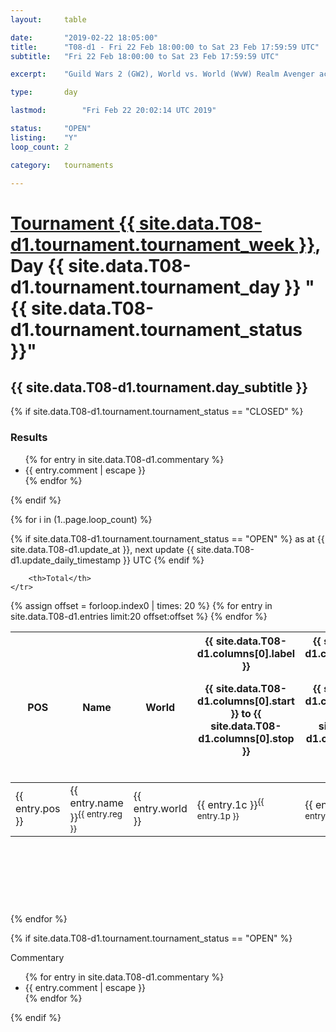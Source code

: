 ```yaml
---
layout: 	table

date: 		"2019-02-22 18:05:00"
title: 		"T08-d1 - Fri 22 Feb 18:00:00 to Sat 23 Feb 17:59:59 UTC"
subtitle: 	"Fri 22 Feb 18:00:00 to Sat 23 Feb 17:59:59 UTC"

excerpt:    "Guild Wars 2 (GW2), World vs. World (WvW) Realm Avenger achivement Tournament. \"Every Kill Counts\""

type:       day

lastmod: 		"Fri Feb 22 20:02:14 UTC 2019"

status:     "OPEN"
listing:    "Y"
loop_count: 2

category: 	tournaments

---
```

<div class="table_header">
    <h1><a href="{{ site.data.T08-d1.tournament.week_url }}">Tournament {{ site.data.T08-d1.tournament.tournament_week }}</a>, Day {{ site.data.T08-d1.tournament.tournament_day }} "{{ site.data.T08-d1.tournament.tournament_status }}"</h1>
    <h2>{{ site.data.T08-d1.tournament.day_subtitle }}</h2> 
</div>

{% if site.data.T08-d1.tournament.tournament_status == "CLOSED" %} 
<div class="commentary">
  <h3>Results</h3>
  <ul>
    {% for entry in site.data.T08-d1.commentary %}
    <li class="commentary_list">{{ entry.comment | escape }}</li>
    {% endfor %}
  </ul>
</div>
{% endif %}


{% for i in (1..page.loop_count) %}

{% if site.data.T08-d1.tournament.tournament_status == "OPEN" %} 
<span class="table_nextupdate">as at {{ site.data.T08-d1.update_at }}, next update {{ site.data.T08-d1.update_daily_timestamp }} UTC</span> 
{% endif %}

<table class="day_table">
  <colgroup>
    <col style="width:18px">
    <col style="width:55px">
    <col style="width:55px">
    <col style="width:12px">
    <col style="width:12px">
    <col style="width:12px">
    <col style="width:12px">
    <col style="width:12px">
    <col style="width:12px">
    <col style="width:12px">
    <col style="width:12px">
    <col style="width:12px">
    <col style="width:12px">
    <col style="width:12px">
    <col style="width:12px">
    <col style="width:12px">
    <col style="width:12px">
    <col style="width:12px">
    <col style="width:12px">
    <col style="width:12px">
    <col style="width:12px">
    <col style="width:12px">
    <col style="width:12px">
    <col style="width:12px">
    <col style="width:12px">
    <col style="width:12px">
    <col style="width:12px">
    <col style="width:18px">
  </colgroup>  
  <thead>
    <tr>
        <th>POS</th>
        <th class="AlignLeft">Name</th>
        <th class="AlignLeft">World</th>

<th><div class="label">{{ site.data.T08-d1.columns[0].label }}<p class="onhover">{{ site.data.T08-d1.columns[0].start }} to {{ site.data.T08-d1.columns[0].stop }}</p></div>​</th>
<th><div class="label">{{ site.data.T08-d1.columns[1].label }}<p class="onhover">{{ site.data.T08-d1.columns[1].start }} to {{ site.data.T08-d1.columns[1].stop }}</p></div>​</th>
<th><div class="label">{{ site.data.T08-d1.columns[2].label }}<p class="onhover">{{ site.data.T08-d1.columns[2].start }} to {{ site.data.T08-d1.columns[2].stop }}</p></div>​</th>
<th><div class="label">{{ site.data.T08-d1.columns[3].label }}<p class="onhover">{{ site.data.T08-d1.columns[3].start }} to {{ site.data.T08-d1.columns[3].stop }}</p></div>​</th>
<th><div class="label">{{ site.data.T08-d1.columns[4].label }}<p class="onhover">{{ site.data.T08-d1.columns[4].start }} to {{ site.data.T08-d1.columns[4].stop }}</p></div>​</th>
<th><div class="label">{{ site.data.T08-d1.columns[5].label }}<p class="onhover">{{ site.data.T08-d1.columns[5].start }} to {{ site.data.T08-d1.columns[5].stop }}</p></div>​</th>
<th><div class="label">{{ site.data.T08-d1.columns[6].label }}<p class="onhover">{{ site.data.T08-d1.columns[6].start }} to {{ site.data.T08-d1.columns[6].stop }}</p></div>​</th>
<th><div class="label">{{ site.data.T08-d1.columns[7].label }}<p class="onhover">{{ site.data.T08-d1.columns[7].start }} to {{ site.data.T08-d1.columns[7].stop }}</p></div>​</th>
<th><div class="label">{{ site.data.T08-d1.columns[8].label }}<p class="onhover">{{ site.data.T08-d1.columns[8].start }} to {{ site.data.T08-d1.columns[8].stop }}</p></div>​</th>
<th><div class="label">{{ site.data.T08-d1.columns[9].label }}<p class="onhover">{{ site.data.T08-d1.columns[9].start }} to {{ site.data.T08-d1.columns[9].stop }}</p></div>​</th>
<th><div class="label">{{ site.data.T08-d1.columns[10].label }}<p class="onhover">{{ site.data.T08-d1.columns[10].start }} to {{ site.data.T08-d1.columns[10].stop }}</p></div>​</th>

<th><div class="label">{{ site.data.T08-d1.columns[11].label }}<p class="onhover">{{ site.data.T08-d1.columns[11].start }} to {{ site.data.T08-d1.columns[11].stop }}</p></div>​</th>
<th><div class="label">{{ site.data.T08-d1.columns[12].label }}<p class="onhover">{{ site.data.T08-d1.columns[12].start }} to {{ site.data.T08-d1.columns[12].stop }}</p></div>​</th>
<th><div class="label">{{ site.data.T08-d1.columns[13].label }}<p class="onhover">{{ site.data.T08-d1.columns[13].start }} to {{ site.data.T08-d1.columns[13].stop }}</p></div>​</th>
<th><div class="label">{{ site.data.T08-d1.columns[14].label }}<p class="onhover">{{ site.data.T08-d1.columns[14].start }} to {{ site.data.T08-d1.columns[14].stop }}</p></div>​</th>
<th><div class="label">{{ site.data.T08-d1.columns[15].label }}<p class="onhover">{{ site.data.T08-d1.columns[15].start }} to {{ site.data.T08-d1.columns[15].stop }}</p></div>​</th>
<th><div class="label">{{ site.data.T08-d1.columns[16].label }}<p class="onhover">{{ site.data.T08-d1.columns[16].start }} to {{ site.data.T08-d1.columns[16].stop }}</p></div>​</th>
<th><div class="label">{{ site.data.T08-d1.columns[17].label }}<p class="onhover">{{ site.data.T08-d1.columns[17].start }} to {{ site.data.T08-d1.columns[17].stop }}</p></div>​</th>
<th><div class="label">{{ site.data.T08-d1.columns[18].label }}<p class="onhover">{{ site.data.T08-d1.columns[18].start }} to {{ site.data.T08-d1.columns[18].stop }}</p></div>​</th>
<th><div class="label">{{ site.data.T08-d1.columns[19].label }}<p class="onhover">{{ site.data.T08-d1.columns[19].start }} to {{ site.data.T08-d1.columns[19].stop }}</p></div>​</th>
<th><div class="label">{{ site.data.T08-d1.columns[20].label }}<p class="onhover">{{ site.data.T08-d1.columns[20].start }} to {{ site.data.T08-d1.columns[20].stop }}</p></div>​</th>

<th><div class="label">{{ site.data.T08-d1.columns[21].label }}<p class="onhover">{{ site.data.T08-d1.columns[21].start }} to {{ site.data.T08-d1.columns[21].stop }}</p></div>​</th>
<th><div class="label">{{ site.data.T08-d1.columns[22].label }}<p class="onhover">{{ site.data.T08-d1.columns[22].start }} to {{ site.data.T08-d1.columns[22].stop }}</p></div>​</th>
<th><div class="label">{{ site.data.T08-d1.columns[23].label }}<p class="onhover">{{ site.data.T08-d1.columns[23].start }} to {{ site.data.T08-d1.columns[23].stop }}</p></div>​</th>

        <th>Total</th>
    </tr>
  </thead>
  {% assign offset = forloop.index0 | times: 20 %}
<tbody>
{% for entry in site.data.T08-d1.entries limit:20 offset:offset %}
  <tr>
    <td class="pl{{ entry.pos }}">{{ entry.pos }}</td>
    <td class="AlignLeft">{{ entry.name }}<sup>{{ entry.reg }}</sup></td>
    <td class="AlignLeft">{{ entry.world }}</td>
    <td class="pl{{ entry.1p }}">{{ entry.1c }}<sup>{{ entry.1p }}</sup></td>
    <td class="pl{{ entry.2p }}">{{ entry.2c }}<sup>{{ entry.2p }}</sup></td>
    <td class="pl{{ entry.3p }}">{{ entry.3c }}<sup>{{ entry.3p }}</sup></td>
    <td class="pl{{ entry.4p }}">{{ entry.4c }}<sup>{{ entry.4p }}</sup></td>
    <td class="pl{{ entry.5p }}">{{ entry.5c }}<sup>{{ entry.5p }}</sup></td>
    <td class="pl{{ entry.6p }}">{{ entry.6c }}<sup>{{ entry.6p }}</sup></td>
    <td class="pl{{ entry.7p }}">{{ entry.7c }}<sup>{{ entry.7p }}</sup></td>
    <td class="pl{{ entry.8p }}">{{ entry.8c }}<sup>{{ entry.8p }}</sup></td>
    <td class="pl{{ entry.9p }}">{{ entry.9c }}<sup>{{ entry.9p }}</sup></td>
    <td class="pl{{ entry.10p }}">{{ entry.10c }}<sup>{{ entry.10p }}</sup></td>
    <td class="pl{{ entry.11p }}">{{ entry.11c }}<sup>{{ entry.11p }}</sup></td>
    <td class="pl{{ entry.12p }}">{{ entry.12c }}<sup>{{ entry.12p }}</sup></td>
    <td class="pl{{ entry.13p }}">{{ entry.13c }}<sup>{{ entry.13p }}</sup></td>
    <td class="pl{{ entry.14p }}">{{ entry.14c }}<sup>{{ entry.14p }}</sup></td>
    <td class="pl{{ entry.15p }}">{{ entry.15c }}<sup>{{ entry.15p }}</sup></td>
    <td class="pl{{ entry.16p }}">{{ entry.16c }}<sup>{{ entry.16p }}</sup></td>
    <td class="pl{{ entry.17p }}">{{ entry.17c }}<sup>{{ entry.17p }}</sup></td>
    <td class="pl{{ entry.18p }}">{{ entry.18c }}<sup>{{ entry.18p }}</sup></td>
    <td class="pl{{ entry.19p }}">{{ entry.19c }}<sup>{{ entry.19p }}</sup></td>
    <td class="pl{{ entry.20p }}">{{ entry.20c }}<sup>{{ entry.20p }}</sup></td>
    <td class="pl{{ entry.21p }}">{{ entry.21c }}<sup>{{ entry.21p }}</sup></td>
    <td class="pl{{ entry.22p }}">{{ entry.22c }}<sup>{{ entry.22p }}</sup></td>
    <td class="pl{{ entry.23p }}">{{ entry.23c }}<sup>{{ entry.23p }}</sup></td>
    <td class="pl{{ entry.24p }}">{{ entry.24c }}<sup>{{ entry.24p }}</sup></td>
    <td>{{ entry.total }}</td>
  </tr>
{% endfor %}  
</tbody>
</table>
<div class="leaderboard">
  <script async src="//pagead2.googlesyndication.com/pagead/js/adsbygoogle.js"></script>
  <!-- 728x90 -->
  <ins class="adsbygoogle"
       style="display:inline-block;width:728px;height:90px"
       data-ad-client="ca-pub-3274917281288240"
       data-ad-slot="3870538733"></ins>
  <script>
  (adsbygoogle = window.adsbygoogle || []).push({});
  </script>    
</div>
<br />
{% endfor %}

{% if site.data.T08-d1.tournament.tournament_status == "OPEN" %} 
<div class="commentary">
  <span class="commentary_title">Commentary</span>
  <ul>
    {% for entry in site.data.T08-d1.commentary %}
    <li class="commentary_list">{{ entry.comment | escape }}</li>
    {% endfor %}
  </ul>
</div>
{% endif %}



